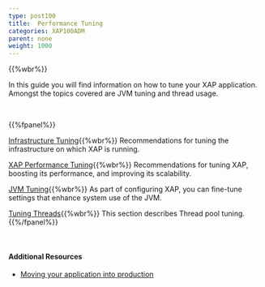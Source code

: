 ```yaml
---
type: post100
title:  Performance Tuning
categories: XAP100ADM
parent: none
weight: 1000
---
```


{{%wbr%}}

In this guide you will find information on how to tune your XAP application. Amongst the topics covered are JVM tuning and thread usage.

<br>

{{%fpanel%}}

[Infrastructure Tuning](./tuning-infrastructure.html){{%wbr%}}
Recommendations for tuning the infrastructure on which XAP is running.

[XAP Performance Tuning](./tuning-gigaspaces-performance-overview.html){{%wbr%}}
Recommendations for tuning XAP, boosting its performance, and improving its scalability.

[JVM Tuning](./tuning-java-virtual-machines.html){{%wbr%}}
As part of configuring XAP, you can fine-tune settings that enhance system use of the JVM.

[Tuning Threads](./tuning-threads-usage.html){{%wbr%}}
This section describes Thread pool tuning.
{{%/fpanel%}}

<br>

#### Additional Resources

- [Moving your application into production](/sbp/moving-into-production-checklist.html)
